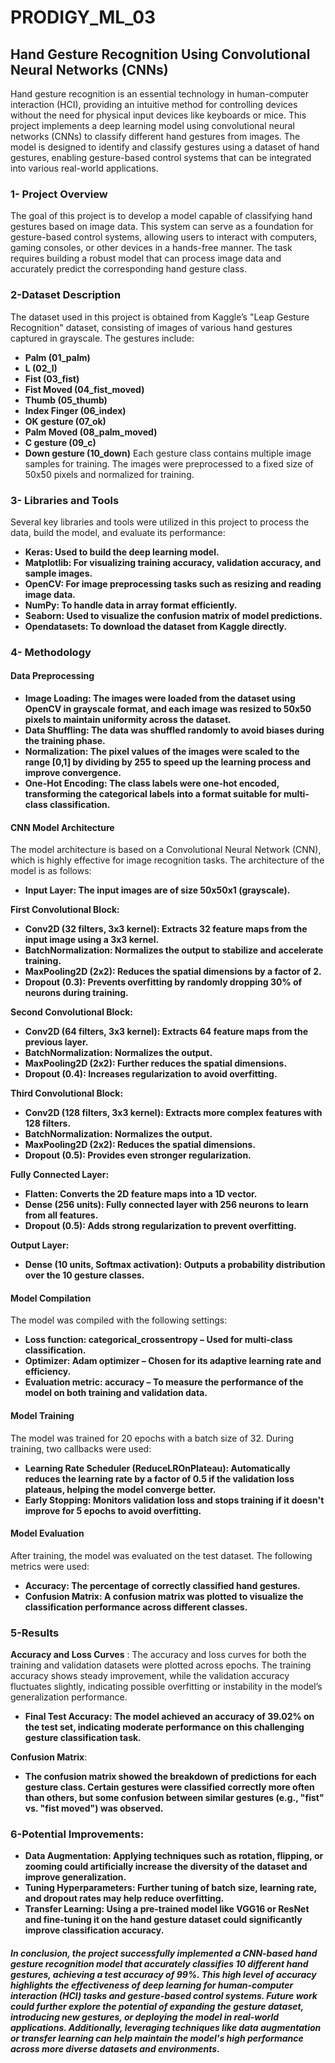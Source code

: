 # PRODIGY_ML_03

## Hand Gesture Recognition Using Convolutional Neural Networks (CNNs)
Hand gesture recognition is an essential technology in human-computer interaction (HCI), providing an intuitive method for controlling devices without the need for physical input devices like keyboards or mice. This project implements a deep learning model using convolutional neural networks (CNNs) to classify different hand gestures from images. The model is designed to identify and classify gestures using a dataset of hand gestures, enabling gesture-based control systems that can be integrated into various real-world applications.

### 1- Project Overview
The goal of this project is to develop a model capable of classifying hand gestures based on image data. This system can serve as a foundation for gesture-based control systems, allowing users to interact with computers, gaming consoles, or other devices in a hands-free manner. The task requires building a robust model that can process image data and accurately predict the corresponding hand gesture class.

### 2-Dataset Description
The dataset used in this project is obtained from Kaggle’s "Leap Gesture Recognition" dataset, consisting of images of various hand gestures captured in grayscale. The gestures include:

- **Palm (01_palm)**
- **L (02_l)**
- **Fist (03_fist)**
- **Fist Moved (04_fist_moved)**
- **Thumb (05_thumb)**
- **Index Finger (06_index)**
- **OK gesture (07_ok)**
- **Palm Moved (08_palm_moved)**
- **C gesture (09_c)**
- **Down gesture (10_down)**
Each gesture class contains multiple image samples for training. The images were preprocessed to a fixed size of 50x50 pixels and normalized for training.


### 3- Libraries and Tools
Several key libraries and tools were utilized in this project to process the data, build the model, and evaluate its performance:

- **Keras: Used to build the deep learning model.**
- **Matplotlib: For visualizing training accuracy, validation accuracy, and sample images.**
- **OpenCV: For image preprocessing tasks such as resizing and reading image data.**
- **NumPy: To handle data in array format efficiently.**
- **Seaborn: Used to visualize the confusion matrix of model predictions.**
- **Opendatasets: To download the dataset from Kaggle directly.**

### 4- Methodology
#### Data Preprocessing
- **Image Loading: The images were loaded from the dataset using OpenCV in grayscale format, and each image was resized to 50x50 pixels to maintain uniformity across the dataset.**
- **Data Shuffling: The data was shuffled randomly to avoid biases during the training phase.**
- **Normalization: The pixel values of the images were scaled to the range [0,1] by dividing by 255 to speed up the learning process and improve convergence.**
- **One-Hot Encoding: The class labels were one-hot encoded, transforming the categorical labels into a format suitable for multi-class classification.**

#### CNN Model Architecture
The model architecture is based on a Convolutional Neural Network (CNN), which is highly effective for image recognition tasks. The architecture of the model is as follows:

- **Input Layer: The input images are of size 50x50x1 (grayscale).**

**First Convolutional Block:**

- **Conv2D (32 filters, 3x3 kernel): Extracts 32 feature maps from the input image using a 3x3 kernel.**
- **BatchNormalization: Normalizes the output to stabilize and accelerate training.**
- **MaxPooling2D (2x2): Reduces the spatial dimensions by a factor of 2.**
- **Dropout (0.3): Prevents overfitting by randomly dropping 30% of neurons during training.**

**Second Convolutional Block:**

- **Conv2D (64 filters, 3x3 kernel): Extracts 64 feature maps from the previous layer.**
- **BatchNormalization: Normalizes the output.**
- **MaxPooling2D (2x2): Further reduces the spatial dimensions.**
- **Dropout (0.4): Increases regularization to avoid overfitting.**

**Third Convolutional Block:**

- **Conv2D (128 filters, 3x3 kernel): Extracts more complex features with 128 filters.**
- **BatchNormalization: Normalizes the output.**
- **MaxPooling2D (2x2): Reduces the spatial dimensions.**
- **Dropout (0.5): Provides even stronger regularization.**

**Fully Connected Layer:**

- **Flatten: Converts the 2D feature maps into a 1D vector.**
- **Dense (256 units): Fully connected layer with 256 neurons to learn from all features.**
- **Dropout (0.5): Adds strong regularization to prevent overfitting.**


**Output Layer:**

- **Dense (10 units, Softmax activation): Outputs a probability distribution over the 10 gesture classes.**


#### Model Compilation
The model was compiled with the following settings:

- **Loss function: categorical_crossentropy – Used for multi-class classification.**
- **Optimizer: Adam optimizer – Chosen for its adaptive learning rate and efficiency.**
- **Evaluation metric: accuracy – To measure the performance of the model on both training and validation data.**

#### Model Training
The model was trained for 20 epochs with a batch size of 32. During training, two callbacks were used:

- **Learning Rate Scheduler (ReduceLROnPlateau): Automatically reduces the learning rate by a factor of 0.5 if the validation loss plateaus, helping the model converge better.**
- **Early Stopping: Monitors validation loss and stops training if it doesn't improve for 5 epochs to avoid overfitting.**


#### Model Evaluation
After training, the model was evaluated on the test dataset. The following metrics were used:

- **Accuracy: The percentage of correctly classified hand gestures.**
- **Confusion Matrix: A confusion matrix was plotted to visualize the classification performance across different classes.**


### 5-Results
**Accuracy and Loss Curves** :
The accuracy and loss curves for both the training and validation datasets were plotted across epochs. The training accuracy shows steady improvement, while the validation accuracy fluctuates slightly, indicating possible overfitting or instability in the model’s generalization performance.

- **Final Test Accuracy: The model achieved an accuracy of 39.02% on the test set, indicating moderate performance on this challenging gesture classification task.**

**Confusion Matrix**:
- **The confusion matrix showed the breakdown of predictions for each gesture class. Certain gestures were classified correctly more often than others, but some confusion between similar gestures (e.g., "fist" vs. "fist moved") was observed.**




### 6-Potential Improvements:
- **Data Augmentation: Applying techniques such as rotation, flipping, or zooming could artificially increase the diversity of the dataset and improve generalization.**
- **Tuning Hyperparameters: Further tuning of batch size, learning rate, and dropout rates may help reduce overfitting.**
- **Transfer Learning: Using a pre-trained model like VGG16 or ResNet and fine-tuning it on the hand gesture dataset could significantly improve classification accuracy.**


##### In conclusion, the project successfully implemented a CNN-based hand gesture recognition model that accurately classifies 10 different hand gestures, achieving a test accuracy of 99%. This high level of accuracy highlights the effectiveness of deep learning for human-computer interaction (HCI) tasks and gesture-based control systems. Future work could further explore the potential of expanding the gesture dataset, introducing new gestures, or deploying the model in real-world applications. Additionally, leveraging techniques like data augmentation or transfer learning can help maintain the model's high performance across more diverse datasets and environments.
  
